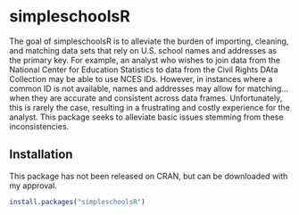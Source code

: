 
<!-- README.md is generated from README.Rmd. Please edit that file -->

# simpleschoolsR

<!-- badges: start -->
<!-- badges: end -->

The goal of simpleschoolsR is to alleviate the burden of importing,
cleaning, and matching data sets that rely on U.S. school names and
addresses as the primary key. For example, an analyst who wishes to join
data from the National Center for Education Statistics to data from the
Civil Rights DAta Collection may be able to use NCES IDs. However, in
instances where a common ID is not available, names and addresses may
allow for matching…when they are accurate and consistent across data
frames. Unfortunately, this is rarely the case, resulting in a
frustrating and costly experience for the analyst. This package seeks to
alleviate basic issues stemming from these inconsistencies.

## Installation

This package has not been released on CRAN, but can be downloaded with
my approval.

``` r
install.packages("simpleschoolsR")
```
